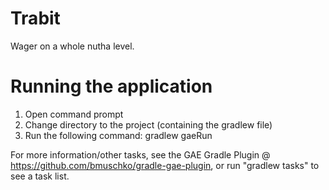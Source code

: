 Trabit
======

Wager on a whole nutha level.



Running the application
=======================
  1) Open command prompt
  2) Change directory to the project (containing the gradlew file)
  3) Run the following command:
        gradlew gaeRun
        
For more information/other tasks, see the GAE Gradle Plugin @ https://github.com/bmuschko/gradle-gae-plugin, 
or run "gradlew tasks" to see a task list.